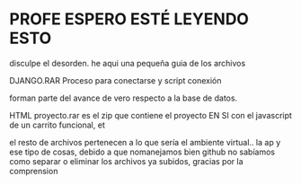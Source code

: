 ﻿# PROFE ESPERO ESTÉ LEYENDO ESTO
disculpe el desorden. he aqui una pequeña guia de los archivos

DJANGO.RAR
Proceso para conectarse y
script conexión 

forman parte del avance de vero respecto a la base de datos. 


HTML proyecto.rar
es el zip que contiene el proyecto EN SI con el javascript de un carrito funcional, et

el resto de archivos pertenecen a lo que sería el ambiente virtual.. la ap
y ese tipo de cosas, debido a que nomanejamos bien github no sabíamos como separar o 
eliminar los archivos ya subidos, gracias por la comprension
